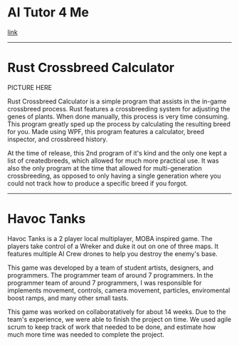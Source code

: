 # AI Tutor 4 Me

[link](https://www.aitutor4me.com/)

---

# Rust Crossbreed Calculator

PICTURE HERE

Rust Crossbreed Calculator is a simple program that assists in the in-game crossbreed process. Rust features a crossbreeding system for adjusting the genes of plants. When done manually, this process is very time consuming. This program greatly sped up the process by calculating the resulting breed for you. Made using WPF, this program features a calculator, breed inspector, and crossbreed history.

At the time of release, this 2nd program of it's kind and the only one kept a list of createdbreeds, which allowed for much more practical use. It was also the only program at the time that allowed for multi-generation crossbreeding, as opposed to only having a single generation where you could not track how to produce a specific breed if you forgot.

---

# Havoc Tanks

<div class='ht-carousel md-img-right-xs-center'></div>

Havoc Tanks is a 2 player local multiplayer, MOBA inspired game. The players take control of a Wreker and duke it out on one of three maps. It features multiple AI Crew drones to help you destroy the enemy's base.

This game was developed by a team of student artists, designers, and programmers. The programmer team of around 7 programmers. In the programmer team of around 7 programmers, I was responsible for implements movement, controls, camera movement, particles, enviromental boost ramps, and many other small tasts.

This game was worked on collaboratatively for about 14 weeks. Due to the team's experience, we were able to finish the project on time. We used agile scrum to keep track of work that needed to be done, and estimate how much more time was needed to complete the project.
